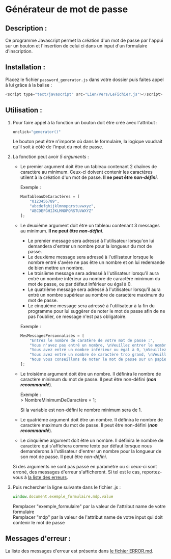 # Générateur de mot de passe

## Description :

Ce programme Javascript permet la création d'un mot de passe par l'appui sur un bouton et l'insertion de celui ci dans un input d'un formulaire d'inscription.

## Installation :

Placez le fichier `password_generator.js` dans votre dossier puis faites appel à lui grâce à la balise :

```javascript  
<script type="text/javascript" src="Lien/Vers/LeFichier.js"></script>  
```

## Utilisation :

1. Pour faire appel à la fonction un bouton doit être créé avec l'attribut :

	```javascript  
	onclick="generator()"  
	```
	Le bouton peut être n'importe où dans le formulaire, la logique voudrait qu'il soit à côté de l'input du mot de passe.  

2. La fonction peut avoir *5 arguments* :

	* Le premier argument doit être un tableau contenant 2 chaînes de caractère au minimum. Ceux-ci doivent contenir les caractères utilent à la création d'un mot de passe. **Il ne peut être _non-défini_**.
	
		Exemple :
		
		```javascript  
		MonTableauDeCaractères = [  
			"0123456789",  
			"abcdefghijklmnopqrstuvwxyz",  
			"ABCDEFGHIJKLMNOPQRSTUVWXYZ"  
		];  
		```

	* Le deuxième argument doit être un tableau contenant 3 messages au minimum. **Il ne peut être _non-défini_**.
	
		* Le premier message sera adressé à l'utilisateur lorsqu'on lui demandera d'entrer un nombre pour la longueur du mot de passe.  
		* Le deuxième message sera adressé à l'utilisateur lorsque le nombre entré s'avère ne pas être un nombre et on lui redemande de bien mettre un nombre.  
		* Le troisième message sera adressé à l'utilisateur lorsqu'il aura entré un nombre inférieur au nombre de caractère minimum du mot de passe, ou par défaut inférieur ou égal à 0.  
		* Le quatrième message sera adressé à l'utilisateur lorsqu'il aura entré un nombre supérieur au nombre de caractère maximum du mot de passe.  
		* Le cinquième message sera adressé à l'utilisateur à la fin du programme pour lui suggèrer de noter le mot de passe afin de ne pas l'oublier, ce message n'est pas obligatoire.
		
		Exemple :
		
		```javascript  
		MesMessagesPersonnalisés = [  
			"Entrez le nombre de caratère de votre mot de passe :",  
			"Vous n'avez pas entré un nombre, \nVeuillez entrer le nombre de caratère de votre mot de passe :",  
			"Vous avez entré un nombre inférieur ou égal à 0, \nVeuillez entrer le nombre de caratère de votre mot de passe :",  
			"Vous avez entré un nombre de caractère trop grand, \nVeuillez entrer le nombre de caractère de votre mot de passe",  
			"Nous vous conseillons de noter le mot de passe sur un papier pour ne pas l'oublier."  
		];  
		```

	* Le troisième argument doit être un nombre. Il définira le nombre de caractère minimum du mot de passe. Il peut être non-défini (**_non recommandé_**).
	
		Exemple :  
			> NombreMinimumDeCaractère = 1;
			
		Si la variable est non-défini le nombre minimum sera de 1.

	* Le quatrième argument doit être un nombre. Il définira le nombre de caractère maximum du mot de passe. Il peut être non-défini (**_non recommandé_**).

	* Le cinquième argument doit être un nombre. Il définira le nombre de caractère qui s'affichera comme texte par défaut lorsque nous demanderons à l'utilisateur d'entrer un nombre pour la longueur de son mot de passe. Il peut être _non-défini_.

	Si des arguments ne sont pas passé en paramètre ou si ceux-ci sont erroné, des messages d'erreur s'afficheront. Si tel est le cas, reportez-vous à [la liste des erreurs](ERROR.md).

3. Puis rechercher la ligne suivante dans le fichier .js :

	```javascript  
	window.document.exemple_formulaire.mdp.value  
	```  
	Remplacer "exemple_formulaire" par la valeur de l'attribut name de votre formulaire  
	Remplacer "mdp" par la valeur de l'attribut name de votre input qui doit contenir le mot de passe
	
## Messages d'erreur :

La liste des messages d'erreur est présente dans [le fichier ERROR.md](ERROR.md).
